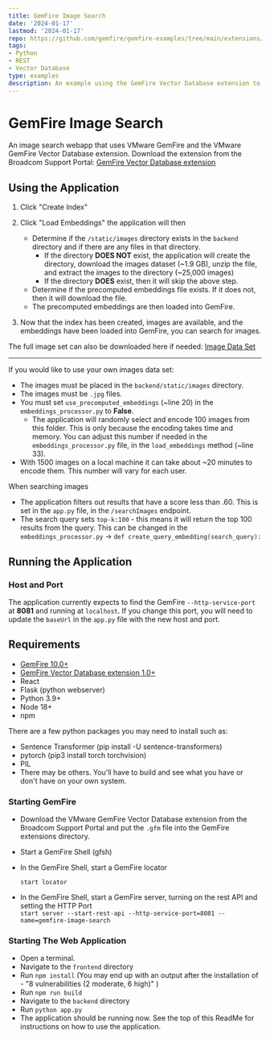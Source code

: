 ```yaml
---
title: GemFire Image Search
date: '2024-01-17'
lastmod: '2024-01-17'
repo: https://github.com/gemfire/gemfire-examples/tree/main/extensions/gemfireVectorDatabase/imageSearch
tags:
- Python
- REST
- Vector Database
type: examples
description: An example using the GemFire Vector Database extension to perform an image search.
---
```

# GemFire Image Search
An image search webapp that uses VMware GemFire and the VMware GemFire Vector Database extension.
Download the extension from the Broadcom Support Portal: [GemFire Vector Database extension](https://support.broadcom.com/)

## Using the Application

1. Click "Create Index"
2. Click "Load Embeddings" the application will then 
   - Determine if the `/static/images` directory exists in the `backend` directory and if there are any files in that directory.
     - If the directory **DOES NOT** exist, the application will create the directory, download the images dataset (~1.9 GB), unzip the file, and extract the images to the directory (~25,000 images)
     - If the directory **DOES** exist, then it will skip the above step. 
   - Determine if the precomputed embeddings file exists. If it does not, then it will download the file. 
   - The precomputed embeddings are then loaded into GemFire.

3. Now that the index has been created, images are available, and the embeddings have been loaded into GemFire, you can search for images.

The full image set can also be downloaded here if needed:
[Image Data Set](https://public.ukp.informatik.tu-darmstadt.de/reimers/sentence-transformers/datasets/unsplash-25k-photos.zip)

---
If you would like to use your own images data set:
- The images must be placed in the `backend/static/images` directory.
- The images must be `.jpg` files.
- You must set `use_precomputed_embeddings` (~line 20) in the `embeddings_processor.py` to **False**.
    - The application will randomly select and encode 100 images from this folder. This is only because the encoding takes time and memory. You can adjust this number if needed in the `embeddings_processor.py` file, in the `load_embeddings` method (~line 33).
- With 1500 images on a local machine it can   take about ~20 minutes to encode them. This number will vary for each user.

When searching images
- The application filters out results that have a score less than .60. This is set in the `app.py` file, in the `/searchImages` endpoint.
- The search query sets `top-k:100` - this means it will return the top 100 results from the query. This can be changed in the `embeddings_processor.py` -> `def create_query_embedding(search_query):`

## Running the Application

### Host and Port

The application currently expects to find the GemFire `--http-service-port`  at **8081** and running at `localhost`. If you change this port, you will need to update the `baseUrl` in the `app.py` file with the new host and port.

## Requirements

- [GemFire 10.0+](https://support.broadcom.com/)
- [GemFire Vector Database extension 1.0+](https://support.broadcom.com/)
- React
- Flask (python webserver)
- Python 3.9+
- Node 18+
- npm

There are a few python packages you may need to install such as:
- Sentence Transformer (pip install -U sentence-transformers)
- pytorch (pip3 install torch torchvision)
- PIL
- There may be others. You'll have to build and see what you have or don't have on your own system.

### Starting GemFire
- Download the VMware GemFire Vector Database extension from the Broadcom Support Portal and put the `.gfm` file into the GemFire extensions directory.
- Start a GemFire Shell (gfsh)
- In the GemFire Shell, start a GemFire locator

  `start locator`
- In the GemFire Shell, start a GemFire server, turning on the rest API and setting the HTTP Port   
  `start server --start-rest-api --http-service-port=8081 --name=gemfire-image-search`

### Starting The Web Application
- Open a terminal.
- Navigate to the `frontend` directory
- Run `npm install` (You may end up with an output after the installation of - "8 vulnerabilities (2 moderate, 6 high)"
  )
- Run `npm run build`
- Navigate to the `backend` directory
- Run `python app.py`
- The application should be running now. See the top of this ReadMe for instructions on how to use the application.


